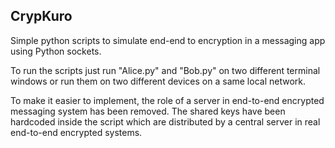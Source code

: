 ## CrypKuro
Simple python scripts to simulate end-end to encryption in a messaging app using Python sockets.

To run the scripts just run "Alice.py" and "Bob.py" on two different terminal windows or run them on two different devices on a same local network.

To make it easier to implement, the role of a server in end-to-end encrypted messaging system has been removed. The shared keys have been hardcoded inside the script which are distributed by a central server in real end-to-end encrypted systems.

